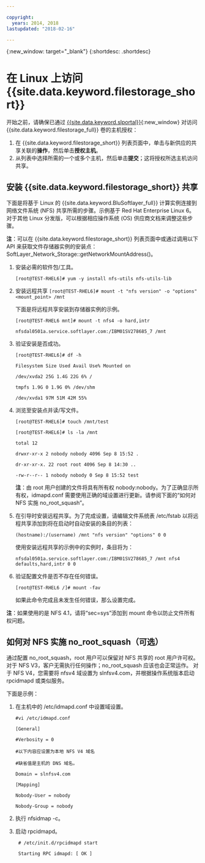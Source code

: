 ```yaml
---

copyright:
  years: 2014, 2018
lastupdated: "2018-02-16"

---
```

{:new_window: target="_blank"}
{:shortdesc: .shortdesc}

# 在 Linux 上访问 {{site.data.keyword.filestorage_short}}

开始之前，请确保已通过 [{{site.data.keyword.slportal}}](https://control.softlayer.com/){:new_window} 对访问 {{site.data.keyword.filestorage_full}} 卷的主机授权：

1. 在 {{site.data.keyword.filestorage_short}} 列表页面中，单击与新供应的共享关联的**操作**，然后单击**授权主机**。
2. 从列表中选择所需的一个或多个主机，然后单击**提交**；这将授权所选主机访问共享。

## 安装 {{site.data.keyword.filestorage_short}} 共享

下面是将基于 Linux 的 {{site.data.keyword.BluSoftlayer_full}} 计算实例连接到网络文件系统 (NFS) 共享所需的步骤。示例基于 Red Hat Enterprise Linux 6。对于其他 Linux 分发版，可以根据相应操作系统 (OS) 供应商文档来调整这些步骤。

**注**：可以在 {{site.data.keyword.filestorage_short}} 列表页面中或通过调用以下 API 来获取文件存储器实例的安装点：SoftLayer_Network_Storage::getNetworkMountAddress()。

1. 安装必需的软件包/工具。

    `[root@TEST-RHEL6]# yum -y install nfs-utils nfs-utils-lib
    `
2. 安装远程共享
    `[root@TEST-RHEL6]# mount -t "nfs version" -o "options" <mount_point> /mnt`
    
    下面是将远程共享安装到存储器实例的示例。
    
    `[root@TEST-RHEL6 mnt]# mount -t nfs4 -o hard,intr`
    
    `nfsdal0501a.service.softlayer.com:/IBM01SV278685_7 /mnt`
 
3. 验证安装是否成功。

    `[root@TEST-RHEL6]# df -h`
    
    `Filesystem Size Used Avail Use% Mounted on`
    
    `/dev/xvda2 25G 1.4G 22G 6% /`
    
    `tmpfs 1.9G 0 1.9G 0% /dev/shm`
    
    `/dev/xvda1 97M 51M 42M 55%`
    
4. 浏览至安装点并读/写文件。

    `[root@TEST-RHEL6]# touch /mnt/test`
    
    `[root@TEST-RHEL6]# ls -la /mnt`
    
    `total 12`
    
    `drwxr-xr-x 2 nobody nobody 4096 Sep 8 15:52 .`
    
    `dr-xr-xr-x. 22 root root 4096 Sep 8 14:30 ..`
    
    `-rw-r--r-- 1 nobody nobody 0 Sep 8 15:52 test`

    **注**：由 root 用户创建的文件将具有所有权 nobody:nobody。为了正确显示所有权，idmapd.conf 需要使用正确的域设置进行更新。请参阅下面的“如何对 NFS 实施 no_root_squash”。
    
5. 在引导时安装远程共享。为了完成设置，请编辑文件系统表 /etc/fstab 以将远程共享添加到将在启动时自动安装的条目的列表：

    `(hostname):/(username) /mnt "nfs version" "options" 0 0`
    
    使用安装远程共享的示例中的实例时，条目将为：
    
    `nfsdal0501a.service.softlayer.com:/IBM01SV278685_7 /mnt nfs4 defaults,hard,intr 0 0`
    
6.  验证配置文件是否不存在任何错误。

    `[root@TEST-RHEL6 /]# mount -fav`
    
    如果此命令完成且未发生任何错误，那么设置完成。

**注**：如果使用的是 NFS 4.1，请将“sec=sys”添加到 mount 命令以防止文件所有权问题。

 
## 如何对 NFS 实施 no_root_squash（可选）

通过配置 no_root_squash，root 用户可以保留对 NFS 共享的 root 用户许可权。对于 NFS V3，客户无需执行任何操作；no_root_squash 应该也会正常运作。
对于 NFS V4，您需要将 nfsv4 域设置为 slnfsv4.com，并根据操作系统版本启动 rpcidmapd 或类似服务。

下面是示例：

1. 在主机中的 /etc/idmapd.conf 中设置域设置。

    `#vi /etc/idmapd.conf`
    
    `[General]`
    
    `#Verbosity = 0`
    
    `#以下内容应设置为本地 NFS V4 域名`
    
    `#缺省值是主机的 DNS 域名。`
    
    `Domain = slnfsv4.com`
    
    `[Mapping]`
    
    `Nobody-User = nobody`
    
    `Nobody-Group = nobody`
    
2. 执行 nfsidmap -c。
3. 启动 rpcidmapd。

   ` # /etc/init.d/rpcidmapd start`
   
   ` Starting RPC idmapd: [ OK ]`
